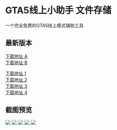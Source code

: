 # GTA5线上小助手 文件存储

一个完全免费的GTA5线上模式辅助工具


## 最新版本

[下载地址 A](https://github.com/CrazyZhang666/GTA5OnlineTools/releases/download/update/GTA5onlineTools.exe)  
[下载地址 B](https://raw.githubusercontent.com/CrazyZhang666/GTA5OnlineTools/master/Server/GTA5onlineTools.exe) 

[下载地址 1](https://git.yumenaka.net/https://github.com/CrazyZhang666/GTA5OnlineTools/releases/download/update/GTA5OnlineTools.exe)  
[下载地址 2](https://download.fastgit.org/CrazyZhang666/GTA5OnlineTools/releases/download/update/GTA5OnlineTools.exe)  
[下载地址 3](https://ghproxy.com/https://github.com/CrazyZhang666/GTA5OnlineTools/releases/download/update/GTA5OnlineTools.exe)  
[下载地址 4](https://pd.zwc365.com/seturl/https://github.com/CrazyZhang666/GTA5OnlineTools/releases/download/update/GTA5OnlineTools.exe)  

## 截图预览

<img src="https://p9-tt.byteimg.com/origin/pgc-image/e045995f6c794c969f84e43f90987402.png"/>
<img src="https://p5-tt.byteimg.com/origin/pgc-image/4b00aac0c35945149d5fce0d9f436a3d.png"/>
<img src="https://p3-tt.byteimg.com/origin/pgc-image/179887ecce0d4900a5c2ecbb1e592f12.png"/>
<img src="https://p6-tt.byteimg.com/origin/pgc-image/f394463d60e74f8da0218d7d23a73aa5.png"/>
<img src="https://p26-tt.byteimg.com/origin/pgc-image/00cddfcc3a96465f9c1b3f4d954d19ba.png"/>
